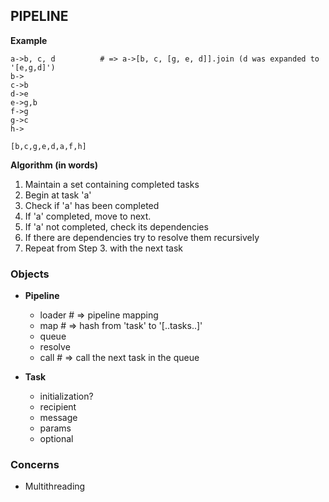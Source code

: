 PIPELINE
--------

**Example**

    a->b, c, d          # => a->[b, c, [g, e, d]].join (d was expanded to '[e,g,d]')
    b->
    c->b
    d->e
    e->g,b
    f->g
    g->c
    h->

    [b,c,g,e,d,a,f,h]

**Algorithm (in words)**

1. Maintain a set containing completed tasks
2. Begin at task 'a'
3. Check if 'a' has been completed
4. If 'a' completed, move to next.
5. If 'a' not completed, check its dependencies
6. If there are dependencies try to resolve them recursively
7. Repeat from Step 3. with the next task

### Objects

- **Pipeline**
  - loader              # => pipeline mapping
  - map                 # => hash from 'task' to '[..tasks..]'
  - queue
  - resolve
  - call                # => call the next task in the queue

- **Task**
  - initialization?
  - recipient
  - message
  - params
  - optional

### Concerns

- Multithreading